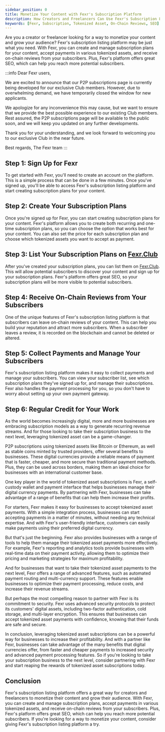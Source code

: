 ```yaml
---
sidebar_position: 0
title: Monetize Your Content with Fexr's Subscription Platform
description: How Creators and Freelancers Can Use Fexr's Subscription Listing Platform to Monetize Their Content
keywords: [Fexr, Subscription, Tokenized Asset, On-Chain Reviews, SEO]
---
```


Are you a creator or freelancer looking for a way to monetize your content and grow your audience? Fexr's subscription listing platform may be just what you need. With Fexr, you can create and manage subscription plans for your content, accept payments in various tokenized assets, and receive on-chain reviews from your subscribers. Plus, Fexr's platform offers great SEO, which can help you reach more potential subscribers.

:::info
Dear Fexr users,

We are excited to announce that our P2P subscriptions page is currently being developed for our exclusive Club members. However, due to overwhelming demand, we have temporarily closed the window for new applicants.

We apologize for any inconvenience this may cause, but we want to ensure that we provide the best possible experience to our existing Club members. Rest assured, the P2P subscriptions page will be available to the public soon, and we will keep you updated on any further developments.

Thank you for your understanding, and we look forward to welcoming you to our exclusive Club in the near future.

Best regards,
The Fexr team
:::

## Step 1: Sign Up for Fexr

To get started with Fexr, you'll need to create an account on the platform. This is a simple process that can be done in a few minutes. Once you've signed up, you'll be able to access Fexr's subscription listing platform and start creating subscription plans for your content.

## Step 2: Create Your Subscription Plans

Once you're signed up for Fexr, you can start creating subscription plans for your content. Fexr's platform allows you to create both recurring and one-time subscription plans, so you can choose the option that works best for your content. You can also set the price for each subscription plan and choose which tokenized assets you want to accept as payment.

## Step 3: List Your Subscription Plans on [Fexr.Club](https://fexr.club)

After you've created your subscription plans, you can list them on [Fexr.Club](https://fexr.club). This will allow potential subscribers to discover your content and sign up for your subscription plans. Fexr's platform offers great SEO, so your subscription plans will be more visible to potential subscribers.

## Step 4: Receive On-Chain Reviews from Your Subscribers

One of the unique features of Fexr's subscription listing platform is that subscribers can leave on-chain reviews of your content. This can help you build your reputation and attract more subscribers. When a subscriber leaves a review, it is recorded on the blockchain and cannot be deleted or altered.

## Step 5: Collect Payments and Manage Your Subscribers

Fexr's subscription listing platform makes it easy to collect payments and manage your subscribers. You can view your subscriber list, see which subscription plans they've signed up for, and manage their subscriptions. Fexr also handles the payment processing for you, so you don't have to worry about setting up your own payment gateway.

## Step 6: Regular Credit for Your Work

As the world becomes increasingly digital, more and more businesses are embracing subscription models as a way to generate recurring revenue streams. And for those looking to take their subscription business to the next level, leveraging tokenized asset can be a game-changer.

P2P subscriptions using tokenized assets like Bitcoin or Ethereum, as well as stable coins minted by trusted providers, offer several benefits to businesses. These digital currencies provide a reliable means of payment that is faster, cheaper, and more secure than traditional payment methods. Plus, they can be used across borders, making them an ideal choice for businesses with an international customer base.

One key player in the world of tokenized asset subscriptions is Fexr, a self-custody wallet and payment interface that helps businesses manage their digital currency payments. By partnering with Fexr, businesses can take advantage of a range of benefits that can help them increase their profits.

For starters, Fexr makes it easy for businesses to accept tokenized asset payments. With a simple integration process, businesses can start accepting payments in a matter of minutes, without needing any technical expertise. And with Fexr's user-friendly interface, customers can easily make payments using their preferred digital currency.

But that's just the beginning. Fexr also provides businesses with a range of tools to help them manage their tokenized asset payments more effectively. For example, Fexr's reporting and analytics tools provide businesses with real-time data on their payment activity, allowing them to optimize their pricing and marketing strategies for maximum profitability.

And for businesses that want to take their tokenized asset payments to the next level, Fexr offers a range of advanced features, such as automated payment routing and multi-currency support. These features enable businesses to optimize their payment processing, reduce costs, and increase their revenue streams.

But perhaps the most compelling reason to partner with Fexr is its commitment to security. Fexr uses advanced security protocols to protect its customers' digital assets, including two-factor authentication, cold storage, and multi-layer encryption. This ensures that businesses can accept tokenized asset payments with confidence, knowing that their funds are safe and secure.

In conclusion, leveraging tokenized asset subscriptions can be a powerful way for businesses to increase their profitability. And with a partner like Fexr, businesses can take advantage of the many benefits that digital currencies offer, from faster and cheaper payments to increased security and advanced payment processing features. So if you're looking to take your subscription business to the next level, consider partnering with Fexr and start reaping the rewards of tokenized asset subscriptions today.

## Conclusion

Fexr's subscription listing platform offers a great way for creators and freelancers to monetize their content and grow their audience. With Fexr, you can create and manage subscription plans, accept payments in various tokenized assets, and receive on-chain reviews from your subscribers. Plus, Fexr's platform offers great SEO, which can help you reach more potential subscribers. If you're looking for a way to monetize your content, consider giving Fexr's subscription listing platform a try.
